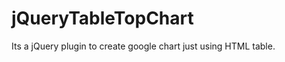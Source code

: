 jQueryTableTopChart
===================

Its a jQuery plugin to create google chart just using HTML table.
